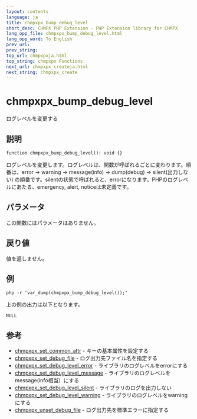 ```yaml
---
layout: contents
language: ja
title: chmpxpx_bump_debug_level
short_desc: CHMPX PHP Extension - PHP Extension library for CHMPX
lang_opp_file: chmpxpx_bump_debug_level.html
lang_opp_word: To English
prev_url:
prev_string:
top_url: chmpxpxja.html
top_string: chmpxpx Functions
next_url: chmpxpx_createja.html
next_string: chmpxpx_create
---
```


# chmpxpx_bump_debug_level
ログレベルを変更する

## 説明

```
function chmpxpx_bump_debug_level(): void {}
```

ログレベルを変更します。ログレベルは、関数が呼ばれるごとに変わります。順番は、error -> warning -> message(info) -> dump(debug) -> silent(出力しない) の順番です。silentの状態で呼ばれると、errorになります。PHPのログレベルにあたる、emergency, alert, noticeは未定義です。 

## パラメータ
この関数にはパラメータはありません。

## 戻り値
値を返しません。 

## 例
```
php -r 'var_dump(chmpxpx_bump_debug_level());'
```

上の例の出力は以下となります。

```
NULL
```


## 参考
- [chmpxpx_set_common_attr](chmpxpx_set_common_attrja.html) - キーの基本属性を設定する
- [chmpxpx_set_debug_file](chmpxpx_set_debug_fileja.html) - ログ出力先ファイル名を指定する
- [chmpxpx_set_debug_level_error](chmpxpx_set_debug_level_errorja.html) - ライブラリのログレベルをerrorにする
- [chmpxpx_set_debug_level_message](chmpxpx_set_debug_level_messageja.html) - ライブラリのログレベルをmessage(info相当）にする
- [chmpxpx_set_debug_level_silent](chmpxpx_set_debug_level_silentja.html) - ライブラリのログを出力しない
- [chmpxpx_set_debug_level_warning](chmpxpx_set_debug_level_warningja.html) - ライブラリのログレベルをwarningにする
- [chmpxpx_unset_debug_file](chmpxpx_unset_debug_fileja.html) - ログ出力先を標準エラーに指定する
